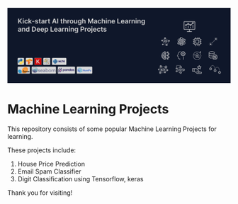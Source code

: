 ![cover](image.png)


# Machine Learning Projects
This repository consists of some popular Machine Learning Projects for learning.

These projects include:
1. House Price Prediction
2. Email Spam Classifier
3. Digit Classification using Tensorflow, keras

Thank you for visiting!
